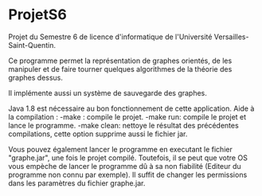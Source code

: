 # ProjetS6

Projet du Semestre 6 de licence d'informatique de l'Université Versailles-Saint-Quentin.

Ce programme permet la représentation de graphes orientés, de les manipuler et de faire tourner quelques algorithmes de la théorie des graphes dessus.

Il implémente aussi un système de sauvegarde des graphes.

Java 1.8 est nécessaire au bon fonctionnement de cette application.
Aide à la compilation :
	-make : compile le projet.
	-make run: compile le projet et lance le programme.
	-make clean: nettoye le résultat des précédentes compilations, cette option supprime aussi le fichier jar.

Vous pouvez également lancer le programme en executant le fichier "graphe.jar", une fois le projet compilé.
Toutefois, il se peut que votre OS vous empèche de lancer le programme dû à sa non fiabilité (Editeur du programme non connu par exemple). Il suffit de changer les permissions dans les paramètres du fichier graphe.jar.


